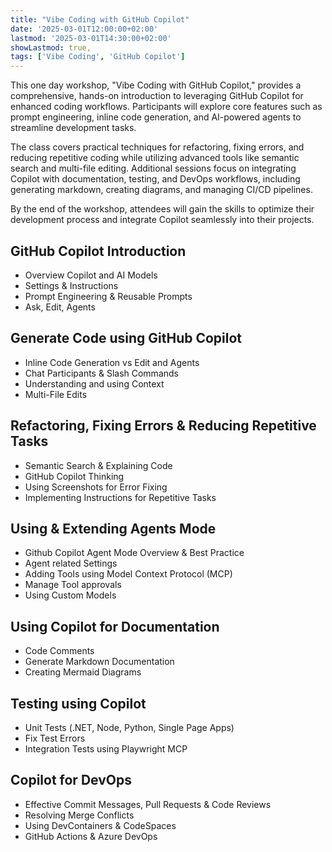 ```yaml
---
title: "Vibe Coding with GitHub Copilot"
date: '2025-03-01T12:00:00+02:00'
lastmod: '2025-03-01T14:30:00+02:00'
showLastmod: true,
tags: ['Vibe Coding', 'GitHub Copilot']
---
```


This one day workshop, "Vibe Coding with GitHub Copilot," provides a comprehensive, hands-on introduction to leveraging GitHub Copilot for enhanced coding workflows. Participants will explore core features such as prompt engineering, inline code generation, and AI-powered agents to streamline development tasks. 

The class covers practical techniques for refactoring, fixing errors, and reducing repetitive coding while utilizing advanced tools like semantic search and multi-file editing. Additional sessions focus on integrating Copilot with documentation, testing, and DevOps workflows, including generating markdown, creating diagrams, and managing CI/CD pipelines. 

By the end of the workshop, attendees will gain the skills to optimize their development process and integrate Copilot seamlessly into their projects.

## GitHub Copilot Introduction​

- Overview Copilot and AI Models
- Settings & Instructions
- Prompt Engineering & Reusable Prompts
- Ask, Edit, Agents

## Generate Code using GitHub Copilot​

- Inline Code Generation vs Edit and Agents
- Chat Participants & Slash Commands
- Understanding and using Context
- Multi-File Edits

## Refactoring, Fixing Errors ​& Reducing Repetitive Tasks​

- Semantic Search & Explaining Code
- GitHub Copilot Thinking
- Using Screenshots for Error Fixing
- Implementing Instructions for Repetitive Tasks

## Using & Extending Agents Mode

- Github Copilot Agent Mode Overview & Best Practice
- Agent related Settings
- Adding Tools using Model Context Protocol (MCP)
- Manage Tool approvals
- Using Custom Models

## Using Copilot for Documentation​

- Code Comments
- Generate Markdown Documentation
- Creating Mermaid Diagrams

## Testing using Copilot​

- Unit Tests (.NET, Node, Python, Single Page Apps)
- Fix Test Errors
- Integration Tests using Playwright MCP

## Copilot for DevOps​

- Effective Commit Messages, Pull Requests & Code Reviews
- Resolving Merge Conflicts
- Using DevContainers & CodeSpaces
- GitHub Actions & Azure DevOps
